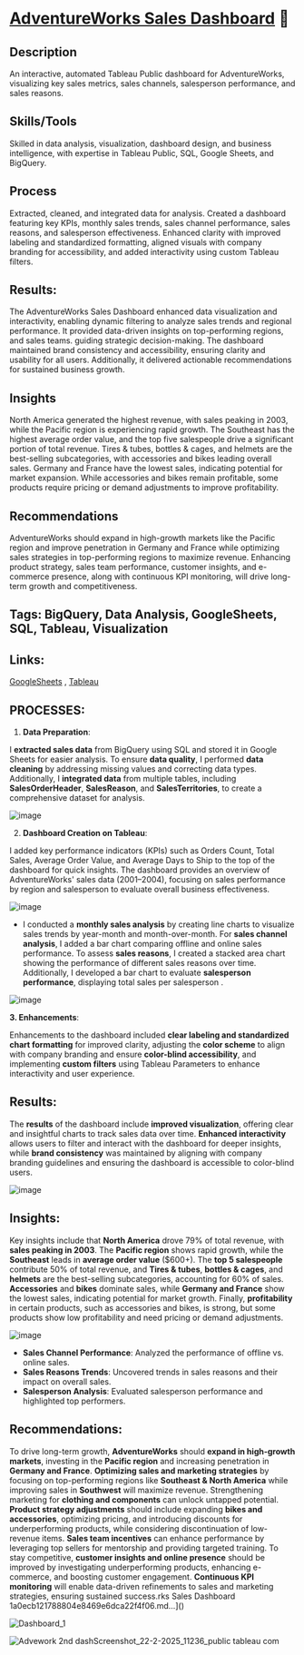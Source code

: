 # [AdventureWorks Sales Dashboard](https://victorious-tangerine-c8c.notion.site/1a0ecb12178880f4a7ffc25589177e58?v=1a0ecb121788803393c4000cd7975158&p=1a0ecb121788804e8469e6dca22f4f06&pm=c) 🚴

## Description
An interactive, automated Tableau Public dashboard for AdventureWorks, visualizing key sales metrics, sales channels, salesperson performance, and sales reasons.

## Skills/Tools
Skilled in data analysis, visualization, dashboard design, and business intelligence, with expertise in Tableau Public, SQL, Google Sheets, and BigQuery.

## Process 
Extracted, cleaned, and integrated data for analysis. Created a dashboard featuring key KPIs, monthly sales trends, sales channel performance, sales reasons, and salesperson effectiveness. Enhanced clarity with improved labeling and standardized formatting, aligned visuals with company branding for accessibility, and added interactivity using custom Tableau filters.

## Results: 
The AdventureWorks Sales Dashboard enhanced data visualization and interactivity, enabling dynamic filtering to analyze sales trends and regional performance. It provided data-driven insights on top-performing regions, and sales teams. guiding strategic decision-making. The dashboard maintained brand consistency and accessibility, ensuring clarity and usability for all users. Additionally, it delivered actionable recommendations for sustained business growth.

## Insights  
North America generated the highest revenue, with sales peaking in 2003, while the Pacific region is experiencing rapid growth. The Southeast has the highest average order value, and the top five salespeople drive a significant portion of total revenue. Tires & tubes, bottles & cages, and helmets are the best-selling subcategories, with accessories and bikes leading overall sales. Germany and France have the lowest sales, indicating potential for market expansion. While accessories and bikes remain profitable, some products require pricing or demand adjustments to improve profitability.

## Recommendations 
AdventureWorks should expand in high-growth markets like the Pacific region and improve penetration in Germany and France while optimizing sales strategies in top-performing regions to maximize revenue. Enhancing product strategy, sales team performance, customer insights, and e-commerce presence, along with continuous KPI monitoring, will drive long-term growth and competitiveness.

## Tags: BigQuery, Data Analysis, GoogleSheets, SQL, Tableau, Visualization

## Links: 
[GoogleSheets](https://docs.google.com/spreadsheets/d/1aXOVFsOEsqmVp-5GGSbctGK8ocCcsX2C/edit?usp=sharing&ouid=112581511110867137896&rtpof=true&sd=true) , [Tableau](https://public.tableau.com/app/profile/kay.afu/viz/AdventureWorksSalesPerformance_17027335051290/Dashboard1?publish=yes)

## PROCESSES:

1. **Data Preparation**:

I **extracted sales data** from BigQuery using SQL and stored it in Google Sheets for easier analysis. To ensure **data quality**, I performed **data cleaning** by addressing missing values and correcting data types. Additionally, I **integrated data** from multiple tables, including **SalesOrderHeader**, **SalesReason**, and **SalesTerritories**, to create a comprehensive dataset for analysis.

![image](https://github.com/user-attachments/assets/24255d8e-6df1-4e97-bb46-27fd17b92f2d)


2. **Dashboard Creation on Tableau**:
   
I added key performance indicators (KPIs) such as Orders Count, Total Sales, Average Order Value, and Average Days to Ship to the top of the dashboard for quick insights. The dashboard provides an overview of AdventureWorks' sales data (2001–2004), focusing on sales performance by region and salesperson to evaluate overall business effectiveness.



![image](https://github.com/user-attachments/assets/4e1948a3-6325-4a8b-8bf4-f38240d66594)


- I conducted a **monthly sales analysis** by creating line charts to visualize sales trends by year-month and month-over-month. For **sales channel analysis**, I added a bar chart comparing offline and online sales performance. To assess **sales reasons**, I created a stacked area chart showing the performance of different sales reasons over time. Additionally, I developed a bar chart to evaluate **salesperson performance**, displaying total sales per salesperson .

![image](https://github.com/user-attachments/assets/733b7354-c59a-4bd3-9bb6-363d80e50a15)


**3. Enhancements**:

Enhancements to the dashboard included **clear labeling and standardized chart formatting** for improved clarity, adjusting the **color scheme** to align with company branding and ensure **color-blind accessibility**, and implementing **custom filters** using Tableau Parameters to enhance interactivity and user experience.

## **Results:**

The **results** of the dashboard include **improved visualization**, offering clear and insightful charts to track sales data over time. **Enhanced interactivity** allows users to filter and interact with the dashboard for deeper insights, while **brand consistency** was maintained by aligning with company branding guidelines and ensuring the dashboard is accessible to color-blind users.

![image](https://github.com/user-attachments/assets/59e00762-96ec-42c0-8f52-72a013af967d)


## **Insights:**

Key insights include that **North America** drove 79% of total revenue, with **sales peaking in 2003**. The **Pacific region** shows rapid growth, while the **Southeast** leads in **average order value** ($600+). The **top 5 salespeople** contribute 50% of total revenue, and **Tires & tubes**, **bottles & cages**, and **helmets** are the best-selling subcategories, accounting for 60% of sales. **Accessories** and **bikes** dominate sales, while **Germany and France** show the lowest sales, indicating potential for market growth. Finally, **profitability** in certain products, such as accessories and bikes, is strong, but some products show low profitability and need pricing or demand adjustments.

![image](https://github.com/user-attachments/assets/1540eb99-7dc0-487c-8814-e4a4e6c6b7ee)



- **Sales Channel Performance**: Analyzed the performance of offline vs. online sales.
- **Sales Reasons Trends**: Uncovered trends in sales reasons and their impact on overall sales.
- **Salesperson Analysis**: Evaluated salesperson performance and highlighted top performers.

## Recommendations:

To drive long-term growth, **AdventureWorks** should **expand in high-growth markets**, investing in the **Pacific region** and increasing penetration in **Germany and France**. **Optimizing sales and marketing strategies** by focusing on top-performing regions like **Southeast & North America** while improving sales in **Southwest** will maximize revenue. Strengthening marketing for **clothing and components** can unlock untapped potential. **Product strategy adjustments** should include expanding **bikes and accessories**, optimizing pricing, and introducing discounts for underperforming products, while considering discontinuation of low-revenue items. **Sales team incentives** can enhance performance by leveraging top sellers for mentorship and providing targeted training. To stay competitive, **customer insights and online presence** should be improved by investigating underperforming products, enhancing e-commerce, and boosting customer engagement. **Continuous KPI monitoring** will enable data-driven refinements to sales and marketing strategies, ensuring sustained success.rks Sales Dashboard 1a0ecb121788804e8469e6dca22f4f06.md…]()


![Dashboard_1](https://github.com/user-attachments/assets/7cfdc056-add0-4d20-803d-ca087f1cf735)

![Advework 2nd dashScreenshot_22-2-2025_11236_public tableau com](https://github.com/user-attachments/assets/4f4e6e73-4476-48ca-a54c-5f3403b1c989)

